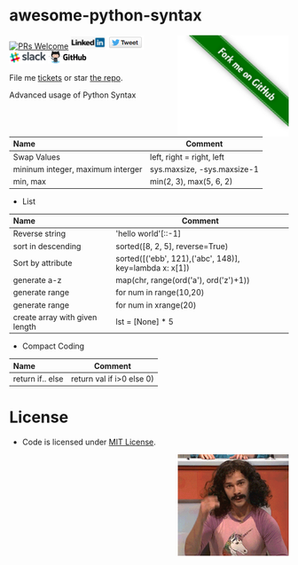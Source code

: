 # awesome-python-syntax
<a href="https://github.com/DennyZhang?tab=followers"><img align="right" width="200" height="183" src="https://raw.githubusercontent.com/USDevOps/mywechat-slack-group/master/images/fork_github.png" /></a>

[![PRs Welcome](https://img.shields.io/badge/PRs-welcome-brightgreen.svg)](http://makeapullrequest.com) [![LinkedIn](https://raw.githubusercontent.com/USDevOps/mywechat-slack-group/master/images/linkedin.png)](https://www.linkedin.com/in/dennyzhang001) [![Twitter](https://raw.githubusercontent.com/USDevOps/mywechat-slack-group/master/images/twitter.png)](https://twitter.com/dennyzhang001) [![Slack](https://raw.githubusercontent.com/USDevOps/mywechat-slack-group/master/images/slack.png)](https://goo.gl/ozDDyL) [![Github](https://raw.githubusercontent.com/USDevOps/mywechat-slack-group/master/images/github.png)](https://github.com/DennyZhang)

File me [tickets](https://github.com/DennyZhang/awesome-python-syntax/issues) or star [the repo](https://github.com/DennyZhang/awesome-python-syntax).

Advanced usage of Python Syntax

| Name                              | Comment                                  |
| :------------------------         | ---------------------------------------- |
| Swap Values                       | left, right = right, left                |
| mininum integer, maximum interger | sys.maxsize, -sys.maxsize-1              |
| min, max                          | min(2, 3), max(5, 6, 2)                  |

- List

| Name                           | Comment                                                 |
| :------------------------      | ----------------------------------------                |
| Reverse string                 | 'hello world'[::-1]                                     |
| sort in descending             | sorted([8, 2, 5], reverse=True)                         |
| Sort by attribute              | sorted([('ebb', 121),('abc', 148)], key=lambda x: x[1]) |
| generate a-z                   | map(chr, range(ord('a'), ord('z')+1))                   |
| generate range                 | for num in range(10,20)                                 |
| generate range                 | for num in xrange(20)                                   |
| create array with given length | lst = [None] * 5                                        | 
  
- Compact Coding

| Name                      | Comment                                  |
| :------------------------ | ---------------------------------------- |
| return if.. else          | return val if i>0 else 0)                |
  
# License
- Code is licensed under [MIT License](https://www.dennyzhang.com/wp-content/mit_license.txt).

<img align="right" width="200" height="183" src="https://raw.githubusercontent.com/USDevOps/mywechat-slack-group/master/images/magic.gif">
